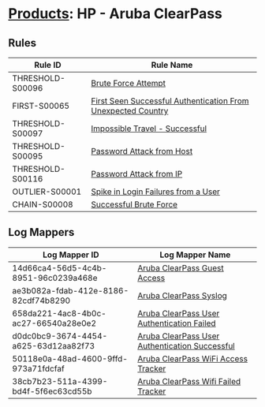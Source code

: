 # [Products](README.md): HP - Aruba ClearPass

## Rules

|Rule ID|Rule Name|
|----|----|
|THRESHOLD-S00096|[Brute Force Attempt](../rules/THRESHOLD-S00096.md)|
|FIRST-S00065|[First Seen Successful Authentication From Unexpected Country](../rules/FIRST-S00065.md)|
|THRESHOLD-S00097|[Impossible Travel - Successful](../rules/THRESHOLD-S00097.md)|
|THRESHOLD-S00095|[Password Attack from Host](../rules/THRESHOLD-S00095.md)|
|THRESHOLD-S00116|[Password Attack from IP](../rules/THRESHOLD-S00116.md)|
|OUTLIER-S00001|[Spike in Login Failures from a User](../rules/OUTLIER-S00001.md)|
|CHAIN-S00008|[Successful Brute Force](../rules/CHAIN-S00008.md)|


## Log Mappers

|Log Mapper ID|Log Mapper Name|
|----|----|
|14d66ca4-56d5-4c4b-8951-96c0239a468e|[Aruba ClearPass Guest Access](../mappings/14d66ca4-56d5-4c4b-8951-96c0239a468e.md)|
|ae3b082a-fdab-412e-8186-82cdf74b8290|[Aruba ClearPass Syslog](../mappings/ae3b082a-fdab-412e-8186-82cdf74b8290.md)|
|658da221-4ac8-4b0c-ac27-66540a28e0e2|[Aruba ClearPass User Authentication Failed](../mappings/658da221-4ac8-4b0c-ac27-66540a28e0e2.md)|
|d0dc0bc9-3674-4454-a625-63d12aa82f73|[Aruba ClearPass User Authentication Successful](../mappings/d0dc0bc9-3674-4454-a625-63d12aa82f73.md)|
|50118e0a-48ad-4600-9ffd-973a71fdcfaf|[Aruba ClearPass WiFi Access Tracker](../mappings/50118e0a-48ad-4600-9ffd-973a71fdcfaf.md)|
|38cb7b23-511a-4399-bd4f-5f6ec63cd55b|[Aruba ClearPass Wifi Failed Tracker](../mappings/38cb7b23-511a-4399-bd4f-5f6ec63cd55b.md)|


